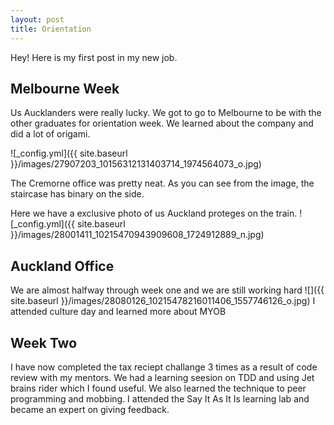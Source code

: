 ```yaml
---
layout: post
title: Orientation
---
```


Hey!  Here is my first post in my new job.

## Melbourne Week

Us Aucklanders were really lucky. We got to go to Melbourne to be with the other graduates for orientation week.  We learned about the company and did a lot of origami.

![_config.yml]({{ site.baseurl }}/images/27907203_10156312131403714_1974564073_o.jpg)

The Cremorne office was pretty neat.  As you can see from the image, the staircase has binary on the side.

Here we have a exclusive photo of us Auckland proteges on the train.
![_config.yml]({{ site.baseurl }}/images/28001411_10215470943909608_1724912889_n.jpg)

## Auckland Office
We are almost halfway through week one and we are still working hard
![]({{ site.baseurl }}/images/28080126_10215478216011406_1557746126_o.jpg)
I attended culture day and learned more about MYOB

## Week Two
I have now completed the tax reciept challange 3 times as a result of code review with my mentors.
We had a learning seesion on TDD and using Jet brains rider which I found useful.
We also learned the technique to peer programming and mobbing.
I attended the Say It As It Is learning lab and became an expert on giving feedback.

  
  
